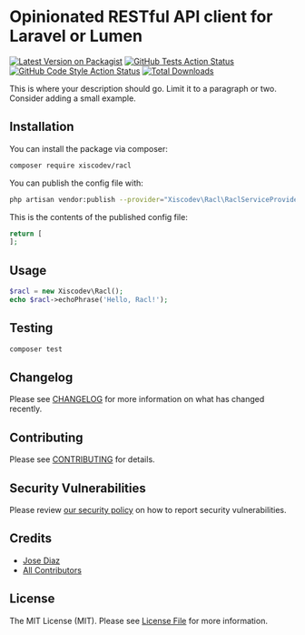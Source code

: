 # Opinionated RESTful API client for Laravel or Lumen

[![Latest Version on Packagist](https://img.shields.io/packagist/v/xiscodev/racl.svg?style=flat-square)](https://packagist.org/packages/xiscodev/racl)
[![GitHub Tests Action Status](https://img.shields.io/github/workflow/status/xiscodev/racl/run-tests?label=tests)](https://github.com/xiscodev/racl/actions?query=workflow%3Arun-tests+branch%3Amain)
[![GitHub Code Style Action Status](https://img.shields.io/github/workflow/status/xiscodev/racl/Check%20&%20fix%20styling?label=code%20style)](https://github.com/xiscodev/racl/actions?query=workflow%3A"Check+%26+fix+styling"+branch%3Amain)
[![Total Downloads](https://img.shields.io/packagist/dt/xiscodev/racl.svg?style=flat-square)](https://packagist.org/packages/xiscodev/racl)


This is where your description should go. Limit it to a paragraph or two. Consider adding a small example.

## Installation

You can install the package via composer:

```bash
composer require xiscodev/racl
```

You can publish the config file with:
```bash
php artisan vendor:publish --provider="Xiscodev\Racl\RaclServiceProvider" --tag="racl-config"
```

This is the contents of the published config file:

```php
return [
];
```

## Usage

```php
$racl = new Xiscodev\Racl();
echo $racl->echoPhrase('Hello, Racl!');
```

## Testing

```bash
composer test
```

## Changelog

Please see [CHANGELOG](CHANGELOG.md) for more information on what has changed recently.

## Contributing

Please see [CONTRIBUTING](.github/CONTRIBUTING.md) for details.

## Security Vulnerabilities

Please review [our security policy](../../security/policy) on how to report security vulnerabilities.

## Credits

- [Jose Diaz](https://github.com/xoxefdp)
- [All Contributors](../../contributors)

## License

The MIT License (MIT). Please see [License File](LICENSE.md) for more information.
